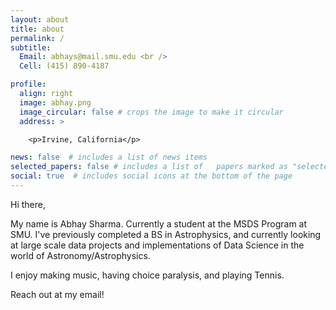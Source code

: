 ```yaml
---
layout: about
title: about
permalink: /
subtitle: 
  Email: abhays@mail.smu.edu <br />
  Cell: (415) 890-4187‬

profile:
  align: right
  image: abhay.png
  image_circular: false # crops the image to make it circular
  address: >

    <p>Irvine, California</p>

news: false  # includes a list of news items
selected_papers: false # includes a list of   papers marked as "selected={true}"
social: true  # includes social icons at the bottom of the page
---
```


Hi there,

My name is Abhay Sharma. Currently a student at the MSDS Program at SMU. I've previously completed a BS in Astrophysics, and currently looking at large scale data projects and implementations of Data Science in the world of Astronomy/Astrophysics. 

I enjoy making music, having choice paralysis, and playing Tennis. 

Reach out at my email!
